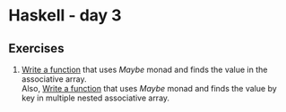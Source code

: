 # Haskell - day 3

## Exercises
1. [Write a function](./assoc.hs) that uses *Maybe* monad and finds the value in the associative array.\
   Also, [Write a function](./assoc_nested.hs) that uses *Maybe* monad and finds the value by key in multiple nested associative array.